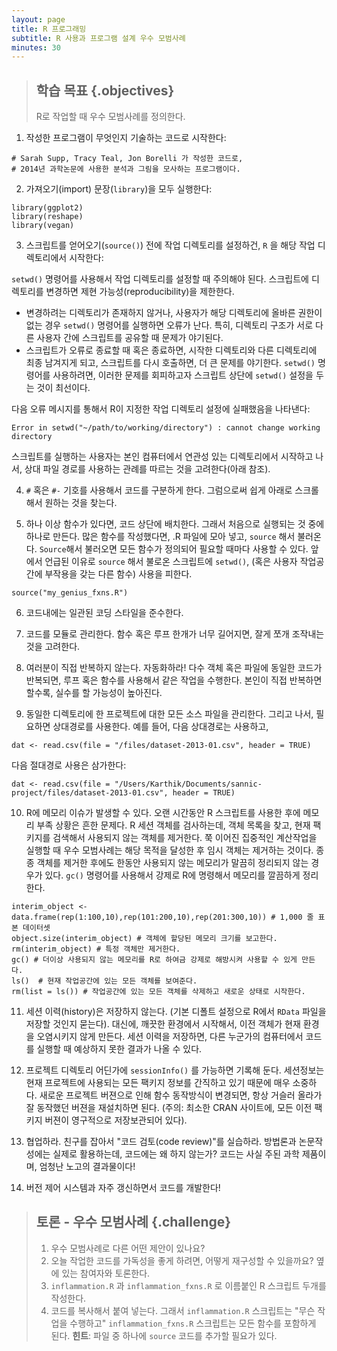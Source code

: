 ```yaml
---
layout: page
title: R 프로그래밍
subtitle: R 사용과 프로그램 설계 우수 모범사례
minutes: 30
---
```


> ## 학습 목표 {.objectives}
>
> R로 작업할 때 우수 모범사례를 정의한다.

1. 작성한 프로그램이 무엇인지 기술하는 코드로 시작한다:

~~~{.r}
# Sarah Supp, Tracy Teal, Jon Borelli 가 작성한 코드로,
# 2014년 과학논문에 사용한 분석과 그림을 모사하는 프로그램이다.
~~~

2. 가져오기(import) 문장(`library`)을 모두 실행한다:

~~~{.r}
library(ggplot2)
library(reshape)
library(vegan)
~~~

3. 스크립트를 얻어오기(`source()`) 전에 작업 디렉토리를 설정하건, `R` 을 해당 작업 디렉토리에서 시작한다:

`setwd()` 명령어를 사용해서 작업 디렉토리를 설정할 때 주의해야 된다. 스크립트에 디렉토리를 변경하면 제현 가능성(reproducibility)을 제한한다.

* 변경하려는 디렉토리가 존재하지 않거나, 사용자가 해당 디렉토리에 올바른 권한이 없는 경우 `setwd()` 명령어를 실행하면 오류가 난다. 특히, 디렉토리 구조가 서로 다른 사용자 간에 스크립트를 공유할 때 문제가 야기된다.
* 스크립트가 오류로 종료할 때 혹은 종료하면, 시작한 디렉토리와 다른 디렉토리에 최종 남겨지게 되고, 스크립트를 다시 호출하면, 더 큰 문제를 야기한다. `setwd()` 명령어를 사용하려면, 이러한 문제를 회피하고자 스크립트 상단에 `setwd()` 설정을 두는 것이 최선이다.

다음 오류 메시지를 통해서 R이 지정한 작업 디렉토리 설정에 실패했음을 나타낸다:

```
Error in setwd("~/path/to/working/directory") : cannot change working directory
```

스크립트를 실행하는 사용자는 본인 컴퓨터에서 연관성 있는 디렉토리에서 시작하고 나서, 상대 파일 경로를 사용하는 관례를 따르는 것을 고려한다(아래 참조).

4. `#` 혹은 `#-` 기호를 사용해서 코드를 구분하게 한다. 그럼으로써 쉽게 아래로 스크롤해서 원하는 것을 찾는다.

5. 하나 이상 함수가 있다면, 코드 상단에 배치한다. 그래서 처음으로 실행되는 것 중에 하나로 만든다.
많은 함수를 작성했다면, .R 파일에 모아 넣고, `source` 해서 불러온다. `Source`해서 불러오면 모든 함수가 정의되어 필요할 때마다 사용할 수 있다. 앞에서 언급된 이유로 `source` 해서 불로온 스크립트에 `setwd()`, (혹은 사용자 작업공간에 부작용을 갖는 다른 함수) 사용을 피한다.

~~~{.r}
source("my_genius_fxns.R")
~~~

6. 코드내에는 일관된 코딩 스타일을 준수한다.

7. 코드를 모듈로 관리한다. 함수 혹은 루프 한개가 너무 길어지면, 잘게 쪼개 조작내는 것을 고려한다.

8. 여러분이 직접 반복하지 않는다. 자동화하라! 다수 객체 혹은 파일에 동일한 코드가 반복되면, 루프 혹은 함수를 사용해서 같은 작업을 수행한다. 본인이 직접 반복하면 할수록, 실수를 할 가능성이 높아진다.

9. 동일한 디렉토리에 한 프로젝트에 대한 모든 소스 파일을 관리한다.
그리고 나서, 필요하면 상대경로를 사용한다. 예를 들어, 다음 상대경로는 사용하고,

~~~{.r}
dat <- read.csv(file = "/files/dataset-2013-01.csv", header = TRUE)
~~~

다음 절대경로 사용은 삼가한다:

~~~{.r}
dat <- read.csv(file = "/Users/Karthik/Documents/sannic-project/files/dataset-2013-01.csv", header = TRUE)
~~~

10. R에 메모리 이슈가 발생할 수 있다. 오랜 시간동안 R 스크립트를 사용한 후에 메모리 부족 상황은 흔한 문제다. R 세션 객체를 검사하는데, 객체 목록을 찾고, 현재 팩키지를 검색해서 사용되지 않는 객체를 제거한다.
쭉 이어진 집중적인 계산작업을 실행할 때 우수 모범사례는 해당 목적을 달성한 후 임시 객체는 제거하는 것이다.
종종 객체를 제거한 후에도 한동안 사용되지 않는 메모리가 말끔히 정리되지 않는 경우가 있다.
`gc()` 명령어를 사용해서 강제로 R에 명령해서 메모리를 깔끔하게 정리한다.

~~~{.r}
interim_object <- data.frame(rep(1:100,10),rep(101:200,10),rep(201:300,10)) # 1,000 줄 표본 데이터셋
object.size(interim_object) # 객체에 할당된 메모리 크기를 보고한다.
rm(interim_object) # 특정 객체만 제거한다.
gc() # 더이상 사용되지 않는 메모리를 R로 하여금 강제로 해방시켜 사용할 수 있게 만든다.
ls()  # 현재 작업공간에 있는 모든 객체를 보여준다.
rm(list = ls()) # 작업공간에 있는 모든 객체를 삭제하고 새로운 상태로 시작한다.
~~~

11. 세션 이력(history)은 저장하지 않는다. (기본 디폴트 설정으로 R에서 `RData` 파일을 저장할 것인지 묻는다). 대신에, 깨끗한 환경에서 시작해서, 이전 객체가 현재 환경을 오염시키지 않게 만든다.
세션 이력을 저장하면, 다른 누군가의 컴퓨터에서 코드를 실행할 때 예상하지 못한 결과가 나올 수 있다.

12. 프로젝트 디렉토리 어딘가에 `sessionInfo()` 를 가능하면 기록해 둔다.
세션정보는 현재 프로젝트에 사용되는 모든 팩키지 정보를 간직하고 있기 때문에 매우 소중하다.
새로운 프로젝트 버젼으로 인해 함수 동작방식이 변경되면, 항상 거슬러 올라가 잘 동작했던 버젼을 재설치하면 된다. (주의: 최소한 CRAN 사이트에, 모든 이전 팩키지 버젼이 영구적으로 저장보관되어 있다).

13. 협업하라. 친구를 잡아서 "코드 검토(code review)"를 실습하라. 방법론과 논문작성에는 실제로 활용하는데, 코드에는 왜 하지 않는가? 코드는 사실 주된 과학 제품이며, 엄청난 노고의 결과물이다!

14. 버전 제어 시스템과 자주 갱신하면서 코드를 개발한다!

> ## 토론 - 우수 모범사례 {.challenge}
>
> 1. 우수 모범사례로 다른 어떤 제안이 있나요?
> 2. 오늘 작업한 코드를 가독성을 좋게 하려면, 어떻게 재구성할 수 있을까요? 옆에 있는 참여자와 토론한다.
> 3. `inflammation.R` 과 `inflammation_fxns.R` 로 이름붙인 R 스크립트 두개를 작성한다.
> 4. 코드를 복사해서 붙여 넣는다. 그래서 `inflammation.R` 스크립트는 "무슨 작업을 수행하고" `inflammation_fxns.R` 스크립트는 모든 함수를 포함하게 된다. __힌트__: 파일 중 하나에 `source` 코드를 추가할 필요가 있다.

